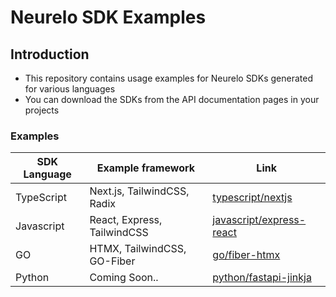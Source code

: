 # Neurelo SDK Examples

## Introduction

- This repository contains usage examples for Neurelo SDKs generated for various languages
- You can download the SDKs from the API documentation pages in your projects

### Examples

| SDK Language | Example framework           | Link                                                   |
| ------------ | --------------------------- | ------------------------------------------------------ |
| TypeScript   | Next.js, TailwindCSS, Radix | [typescript/nextjs](/typescript/nextjs)               |
| Javascript   | React, Express, TailwindCSS | [javascript/express-react](/javascript/express-react) |
| GO           | HTMX, TailwindCSS, GO-Fiber | [go/fiber-htmx](/go/fiber-htmx)                       |
| Python       | Coming Soon..               | [python/fastapi-jinkja](/python/fastapi-jinja)        |
